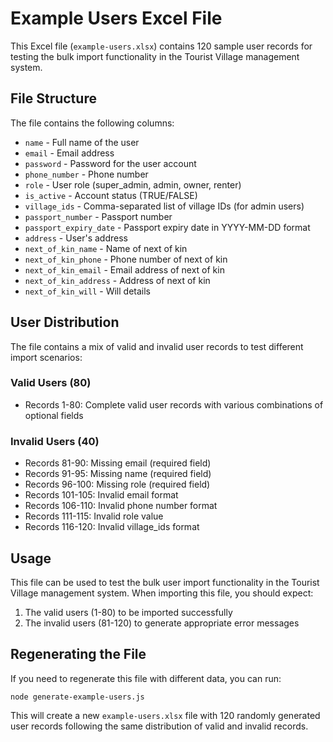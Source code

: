 # Example Users Excel File

This Excel file (`example-users.xlsx`) contains 120 sample user records for testing the bulk import functionality in the Tourist Village management system.

## File Structure

The file contains the following columns:
- `name` - Full name of the user
- `email` - Email address
- `password` - Password for the user account
- `phone_number` - Phone number
- `role` - User role (super_admin, admin, owner, renter)
- `is_active` - Account status (TRUE/FALSE)
- `village_ids` - Comma-separated list of village IDs (for admin users)
- `passport_number` - Passport number
- `passport_expiry_date` - Passport expiry date in YYYY-MM-DD format
- `address` - User's address
- `next_of_kin_name` - Name of next of kin
- `next_of_kin_phone` - Phone number of next of kin
- `next_of_kin_email` - Email address of next of kin
- `next_of_kin_address` - Address of next of kin
- `next_of_kin_will` - Will details

## User Distribution

The file contains a mix of valid and invalid user records to test different import scenarios:

### Valid Users (80)
- Records 1-80: Complete valid user records with various combinations of optional fields

### Invalid Users (40)
- Records 81-90: Missing email (required field)
- Records 91-95: Missing name (required field)
- Records 96-100: Missing role (required field)
- Records 101-105: Invalid email format
- Records 106-110: Invalid phone number format
- Records 111-115: Invalid role value
- Records 116-120: Invalid village_ids format

## Usage

This file can be used to test the bulk user import functionality in the Tourist Village management system. When importing this file, you should expect:

1. The valid users (1-80) to be imported successfully
2. The invalid users (81-120) to generate appropriate error messages

## Regenerating the File

If you need to regenerate this file with different data, you can run:

```
node generate-example-users.js
```

This will create a new `example-users.xlsx` file with 120 randomly generated user records following the same distribution of valid and invalid records.

